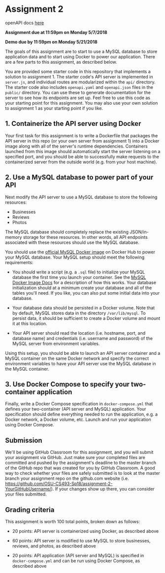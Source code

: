 # Assignment 2

openAPI docs [here](https://app.swaggerhub.com/apis/Oregon-State/CS-493-Assignment-2/1.0)

**Assignment due at 11:59pm on Monday 5/7/2018**

**Demo due by 11:59pm on Monday 5/21/2018**

The goals of this assignment are to start to use a MySQL database to store application data and to start using Docker to power our application.  There are a few parts to this assignment, as described below.

You are provided some starter code in this repository that implements a solution to assignment 1.  The starter code's API server is implemented in `server.js`, and individual routes are modularized within the `api/` directory.  The starter code also includes `openapi.yaml` and `openapi.json` files in the `public/` directory.  You can use these to generate documentation for the server to see how its endpoints are set up.  Feel free to use this code as your starting point for this assignment.  You may also use your own solution to assignment 1 as your starting point if you like.

## 1. Containerize the API server using Docker

Your first task for this assignment is to write a Dockerfile that packages the API server in this repo (or your own server from assignment 1) into a Docker image along with all of the server's runtime dependencies.  Containers launched from this image should automatically start the server listening on a specified port, and you should be able to successfully make requests to the containerized server from the outside world (e.g. from your host machine).

## 2. Use a MySQL database to power part of your API

Next modify the API server to use a MySQL database to store the following resources:
  * Businesses
  * Reviews
  * Photos

The MySQL database should completely replace the existing JSON/in-memory storage for these resources.  In other words, all API endpoints associated with these resources should use the MySQL database.

You should use the [official MySQL Docker image](https://hub.docker.com/_/mysql/) on Docker Hub to power your MySQL database.  Your MySQL setup should meet the following requirements:

  * You should write a script (e.g. a `.sql` file) to initialize your MySQL database the first time you launch your container.  See the [MySQL Docker Image Docs](https://docs.docker.com/samples/library/mysql/#initializing-a-fresh-instance) for a description of how this works.  Your database initialization should at a minimum create your database and all of the tables you'll need.  If you like, you can also put some initial data into your database.

  * Your database data should be persisted in a Docker volume.  Note that by default, MySQL stores data in the directory `/var/lib/mysql`.  To persist data, it should be sufficient to create a Docker volume and mount it at this location.

  * Your API server should read the location (i.e. hostname, port, and database name) and credentials (i.e. username and password) of the MySQL server from environment variables.

Using this setup, you should be able to launch an API server container and a MySQL container on the same Docker network and  specify the correct environment variables to have your API server use the MySQL database in the MySQL container.

## 3. Use Docker Compose to specify your two-container application

Finally, write a Docker Compose specification in `docker-compose.yml` that defines your two-container (API server and MySQL) application.  Your specification should define everything needed to run the application, e.g. a Docker network, a Docker volume, etc.  Launch and run your application using Docker Compose.

## Submission

We'll be using GitHub Classroom for this assignment, and you will submit your assignment via GitHub.  Just make sure your completed files are committed and pushed by the assignment's deadline to the master branch of the GitHub repo that was created for you by GitHub Classroom.  A good way to check whether your files are safely submitted is to look at the master branch your assignment repo on the github.com website (i.e. https://github.com/OSU-CS493-Sp18/assignment-2-YourGitHubUsername/). If your changes show up there, you can consider your files submitted.

## Grading criteria

This assignment is worth 100 total points, broken down as follows:

* 20 points: API server is containerized using Docker, as described above

* 60 points: API server is modified to use MySQL to store businesses, reviews, and photos, as described above

* 20 points: API application (API server and MySQL) is specified in `docker-compose.yml` and can be run using Docker Compose, as described above
